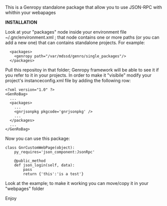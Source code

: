 This is a Genropy standalone package that allow you to use JSON-RPC with whithin your webapages

**INSTALLATION**

Look at your "packages" node inside your environment file ~/.gnr/environment.xml ; that node contains one or more paths (or you can add a new one) that can contains standalone projects.
For example:
```
  <packages>
    <genropy path="/var/mdssd/genro/single_packages"/>
  </packages>
```

Pull this repositoy in that folder; Genropy framework will be able to see it if you refer to it in your projects.
In order to make it "visibile" modify your project's instanceconfig.xml file by adding the following row:

```
<?xml version="1.0" ?>
<GenRoBag>
  ...
  <packages>
    ...
    <gnrjsonpkg pkgcode='gnrjsonpkg' />
    ...
  </packages>
  ...
</GenRoBag>
```

Now you can use this package:
```
class GnrCustomWebPage(object):
    py_requires='json_component:JsonRpc'
    
    @public_method
    def json_login(self, data):
        pass
        return {'this':'is a test'}
```

Look at the example; to make it working you can move/copy it in your "webpages" folder

Enjoy
